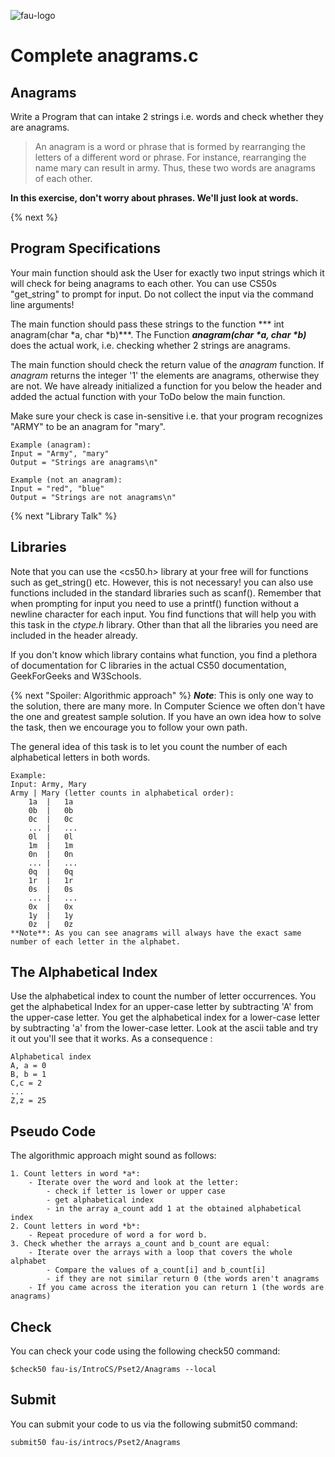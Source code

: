 ![fau-logo](https://introcs.is.rw.fau.de/img/logos/ReWi_logo.png)
# Complete anagrams.c

## Anagrams
Write a Program that can intake 2 strings i.e. words and check whether they are anagrams. 
>An anagram is a word or phrase that is formed by rearranging the letters of a different word or phrase.
>For instance, rearranging the name mary can result in army. 
>Thus, these two words are anagrams of each other.

**In this exercise, don't worry about phrases. We'll just look at words.**

{% next %}
## Program Specifications
Your main function should ask the User for exactly two input strings which it will check for being anagrams to each other.
You can use CS50s "get_string" to prompt for input. Do not collect the input via the command line arguments! 

The main function should pass these strings to the function *** int anagram(char \*a, char \*b)***.
The Function ***anagram(char \*a, char \*b)*** does the actual work, i.e. checking whether 2 strings are anagrams.

The main function should check the return value of the *anagram* function. If *anagram* returns the integer '1' the elements are anagrams, otherwise they are not.
We have already initialized a function for you below the header and added the actual function with your ToDo below the main function. 

Make sure your check is case in-sensitive i.e. that your program recognizes "ARMY" to be an anagram for "mary".
~~~
Example (anagram): 
Input = "Army", "mary" 
Output = "Strings are anagrams\n"
~~~
~~~
Example (not an anagram):
Input = "red", "blue"
Output = "Strings are not anagrams\n"
~~~

{% next "Library Talk" %}

## Libraries
Note that you can use the <cs50.h> library at your free will for functions such as
get_string() etc. However, this is not necessary! you can also use functions included in the standard libraries such as scanf().
Remember that when prompting for input you need to use a printf() function without a newline character for each input. 
You find functions that will help you with this task in the *ctype.h* library.
Other than that all the libraries you need are included in the header already.

If you don't know which library contains what function, you find a plethora of documentation for C libraries in the actual CS50 documentation, GeekForGeeks and W3Schools.

{% next "Spoiler: Algorithmic approach" %}
***Note***: This is only one way to the solution, there are many more. 
In Computer Science we often don't have the one and greatest sample solution. 
If you have an own idea how to solve the task, then we encourage you to follow your own path.

The general idea of this task is to let you count the number of each alphabetical letters in both words.

~~~
Example:
Input: Army, Mary
Army | Mary (letter counts in alphabetical order):
	1a	|	1a
	0b	|	0b
	0c	|	0c
	...	|	...
	0l	|	0l
	1m	|	1m
	0n	|	0n
	...	|	...
	0q	|	0q
	1r	|	1r
	0s	|	0s
	...	|	...
	0x	|	0x
	1y	|	1y
	0z	|	0z
**Note**: As you can see anagrams will always have the exact same number of each letter in the alphabet.
~~~

## The Alphabetical Index
Use the alphabetical index to count the number of letter occurrences.
You get the alphabetical Index for an upper-case letter by subtracting 'A' from the upper-case letter.
You get the alphabetical index for a lower-case letter by subtracting 'a' from the lower-case letter. 
Look at the ascii table and try it out you'll see that it works. As a consequence :
~~~
Alphabetical index
A, a = 0
B, b = 1
C,c = 2
...
Z,z = 25
~~~ 

## Pseudo Code
The algorithmic approach might sound as follows: 

~~~
1. Count letters in word *a*:
	- Iterate over the word and look at the letter:
		- check if letter is lower or upper case
		- get alphabetical index
		- in the array a_count add 1 at the obtained alphabetical index
2. Count letters in word *b*:
	- Repeat procedure of word a for word b. 
3. Check whether the arrays a_count and b_count are equal:
	- Iterate over the arrays with a loop that covers the whole alphabet
		- Compare the values of a_count[i] and b_count[i]
		- if they are not similar return 0 (the words aren't anagrams 
	- If you came across the iteration you can return 1 (the words are anagrams)
~~~
## Check 

You can check your code using the following check50 command:

~~~
$check50 fau-is/IntroCS/Pset2/Anagrams --local
~~~

## Submit

You can submit your code to us via the following submit50 command:

~~~
submit50 fau-is/introcs/Pset2/Anagrams
~~~

